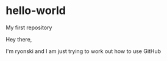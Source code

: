 # hello-world
My first repository

Hey there,

I'm ryonski and I am just trying to work out how to use GitHub
